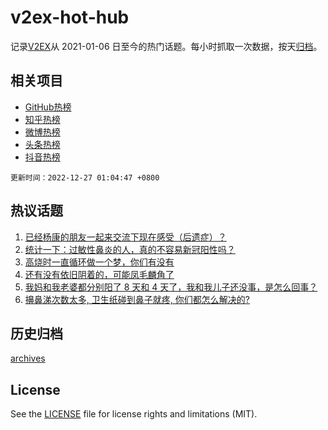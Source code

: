 # v2ex-hot-hub

 记录[V2EX](https://www.v2ex.com/)从 2021-01-06 日至今的热门话题。每小时抓取一次数据，按天[归档](archives)。
 
 ## 相关项目

- [GitHub热榜](https://github.com/snaildev/github-hot-hub)
- [知乎热榜](https://github.com/snaildev/zhihu-hot-hub)
- [微博热榜](https://github.com/snaildev/weibo-hot-hub)
- [头条热榜](https://github.com/snaildev/toutiao-hot-hub)
- [抖音热榜](https://github.com/snaildev/douyin-hot-hub)


 `更新时间：2022-12-27 01:04:47 +0800`

## 热议话题

1. [已经杨康的朋友一起来交流下现在感受（后遗症）？](https://www.v2ex.com/t/904687)
1. [统计一下：过敏性鼻炎的人，真的不容易新冠阳性吗？](https://www.v2ex.com/t/904695)
1. [高烧时一直循环做一个梦，你们有没有](https://www.v2ex.com/t/904661)
1. [还有没有依旧阴着的，可能凤毛麟角了](https://www.v2ex.com/t/904717)
1. [我妈和我老婆都分别阳了 8 天和 4 天了，我和我儿子还没事，是怎么回事？](https://www.v2ex.com/t/904670)
1. [擤鼻涕次数太多, 卫生纸碰到鼻子就疼, 你们都怎么解决的?](https://www.v2ex.com/t/904731)

## 历史归档

[archives](archives)

## License

See the [LICENSE](LICENSE) file for license rights and limitations (MIT).
